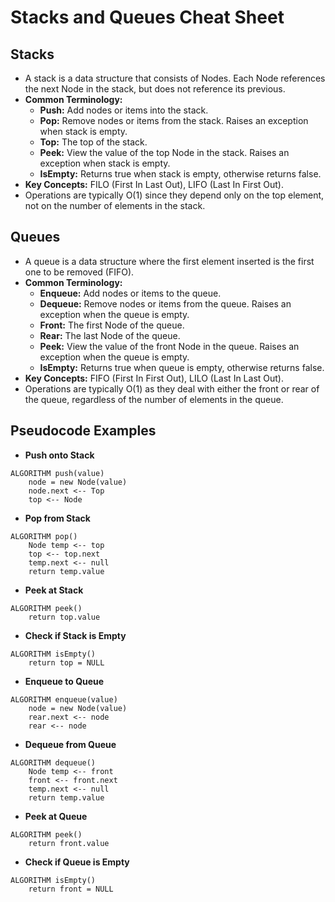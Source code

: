 # Stacks and Queues Cheat Sheet

## Stacks
- A stack is a data structure that consists of Nodes. Each Node references the next Node in the stack, but does not reference its previous.
- **Common Terminology:**
  - **Push:** Add nodes or items into the stack.
  - **Pop:** Remove nodes or items from the stack. Raises an exception when stack is empty.
  - **Top:** The top of the stack.
  - **Peek:** View the value of the top Node in the stack. Raises an exception when stack is empty.
  - **IsEmpty:** Returns true when stack is empty, otherwise returns false.
- **Key Concepts:** FILO (First In Last Out), LIFO (Last In First Out).
- Operations are typically O(1) since they depend only on the top element, not on the number of elements in the stack.

## Queues
- A queue is a data structure where the first element inserted is the first one to be removed (FIFO).
- **Common Terminology:**
  - **Enqueue:** Add nodes or items to the queue.
  - **Dequeue:** Remove nodes or items from the queue. Raises an exception when the queue is empty.
  - **Front:** The first Node of the queue.
  - **Rear:** The last Node of the queue.
  - **Peek:** View the value of the front Node in the queue. Raises an exception when the queue is empty.
  - **IsEmpty:** Returns true when queue is empty, otherwise returns false.
- **Key Concepts:** FIFO (First In First Out), LILO (Last In Last Out).
- Operations are typically O(1) as they deal with either the front or rear of the queue, regardless of the number of elements in the queue.

## Pseudocode Examples

- **Push onto Stack**
```
ALGORITHM push(value)
    node = new Node(value)
    node.next <-- Top
    top <-- Node
```
- **Pop from Stack**
```
ALGORITHM pop()
    Node temp <-- top
    top <-- top.next
    temp.next <-- null
    return temp.value
```
- **Peek at Stack**
```
ALGORITHM peek()
    return top.value
```
- **Check if Stack is Empty**
```
ALGORITHM isEmpty()
    return top = NULL
```
- **Enqueue to Queue**
```
ALGORITHM enqueue(value)
    node = new Node(value)
    rear.next <-- node
    rear <-- node
```
- **Dequeue from Queue**
```
ALGORITHM dequeue()
    Node temp <-- front
    front <-- front.next
    temp.next <-- null
    return temp.value
```
- **Peek at Queue**
```
ALGORITHM peek()
    return front.value
```
- **Check if Queue is Empty**
```
ALGORITHM isEmpty()
    return front = NULL
```
